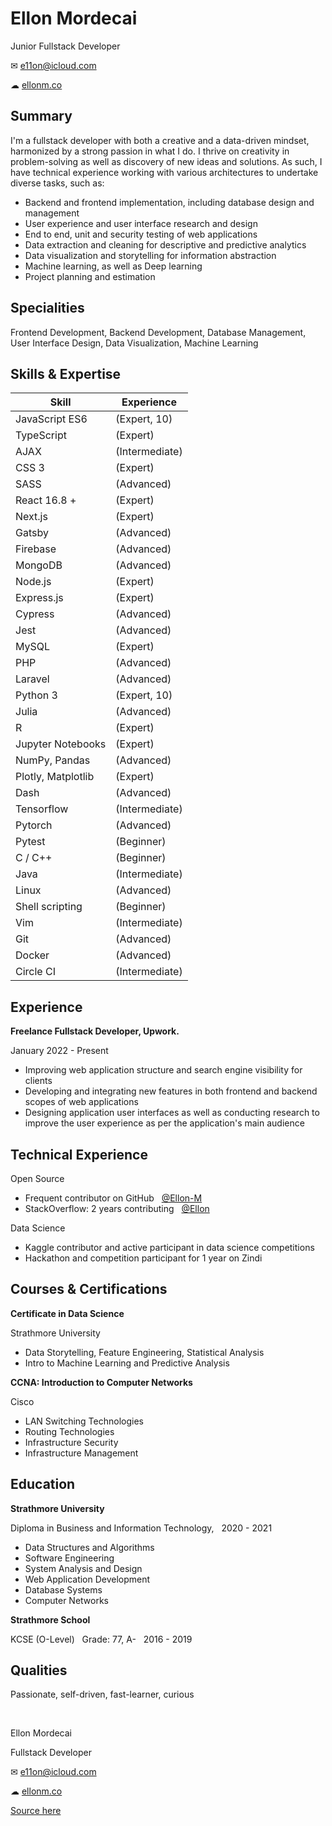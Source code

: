 Ellon Mordecai
==========

Junior Fullstack Developer

✉ e11on@icloud.com

☁ [ellonm.co]([https://ellonm.co])

Summary
-------

I'm a fullstack developer with both a creative and a data-driven mindset, harmonized by a strong passion in what I do. I thrive on creativity in problem-solving as well as discovery of new ideas and solutions. As such, I have technical experience working with various architectures to undertake diverse tasks, such as:
- Backend and frontend implementation, including database design and management
- User experience and user interface research and design
- End to end, unit and security testing of web applications
- Data extraction and cleaning for descriptive and predictive analytics 
- Data visualization and storytelling for information abstraction
- Machine learning, as well as Deep learning 
- Project planning and estimation

Specialities
------------

Frontend Development, Backend Development, Database
Management, User Interface Design, Data Visualization, Machine Learning

Skills & Expertise
------------------

| Skill                           | Experience
| ------------------------------- | ----------------------------------
| JavaScript ES6                  | (Expert, 10)
| TypeScript                      | (Expert)
| AJAX                            | (Intermediate)
| CSS 3                           | (Expert)
| SASS                            | (Advanced)
| React 16.8 +                    | (Expert)
| Next.js                         | (Expert)
| Gatsby                          | (Advanced)
| Firebase                        | (Advanced)
| MongoDB                         | (Advanced)
| Node.js                         | (Expert)
| Express.js                      | (Expert)
| Cypress                         | (Advanced)
| Jest                            | (Advanced)
| MySQL                           | (Expert)
| PHP                             | (Advanced)
| Laravel                         | (Advanced)
| Python 3                        | (Expert, 10)
| Julia                           | (Advanced)
| R                               | (Expert)
| Jupyter Notebooks               | (Expert)
| NumPy, Pandas                   | (Advanced)
| Plotly, Matplotlib              | (Expert)
| Dash                            | (Advanced)
| Tensorflow                      | (Intermediate)
| Pytorch                         | (Advanced)
| Pytest                          | (Beginner)
| C / C++                         | (Beginner)
| Java                            | (Intermediate)
| Linux                           | (Advanced)
| Shell scripting                 | (Beginner)
| Vim                             | (Intermediate)
| Git                             | (Advanced)
| Docker                          | (Advanced)
| Circle CI                       | (Intermediate)

Experience
----------

**Freelance Fullstack Developer, Upwork.**

January 2022 - Present

* Improving web application structure and search engine visibility for clients
* Developing and integrating new features in both frontend and backend scopes of web applications
* Designing application user interfaces as well as conducting research to improve the user experience as per the application's main audience


Technical Experience
--------------------

Open Source

* Frequent contributor on GitHub &nbsp; [@Ellon-M](https://github.com/Ellon-M)
* StackOverflow: 2 years contributing &nbsp; [@Ellon](https://stackoverflow.com/users/16120597)

Data Science

* Kaggle contributor and active participant in data science competitions
* Hackathon and competition participant for 1 year on Zindi

Courses & Certifications
-------

**Certificate in Data Science**

Strathmore University

* Data Storytelling, Feature Engineering, Statistical Analysis
* Intro to Machine Learning and Predictive Analysis

**CCNA: Introduction to Computer Networks**

Cisco

* LAN Switching Technologies
* Routing Technologies
* Infrastructure Security
* Infrastructure Management


Education
---------

**Strathmore University**

Diploma in Business and Information Technology, &nbsp; 2020 - 2021

* Data Structures and Algorithms
* Software Engineering
* System Analysis and Design
* Web Application Development
* Database Systems
* Computer Networks

**Strathmore School**

KCSE (O-Level) &nbsp; Grade: 77, A- &nbsp; 2016 - 2019

Qualities
---------

Passionate, self-driven, fast-learner, curious


&nbsp;

Ellon Mordecai

Fullstack Developer

✉ e11on@icloud.com

☁ [ellonm.co]([https://ellonm.co])

[Source here](https://github.com/Ellon-M/e.res/)